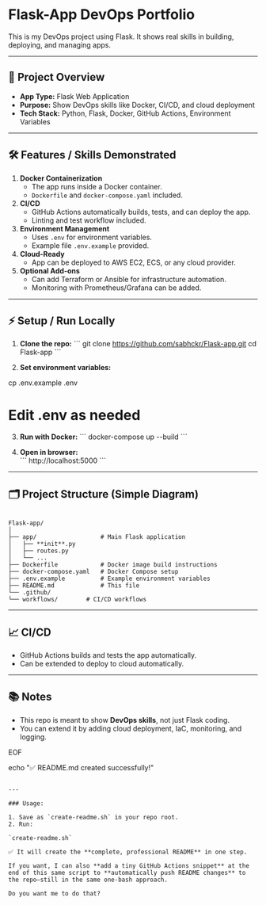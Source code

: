 # Flask-App DevOps Portfolio

This is my DevOps project using Flask. It shows real skills in building, deploying, and managing apps.

---

## 📌 Project Overview

- **App Type:** Flask Web Application  
- **Purpose:** Show DevOps skills like Docker, CI/CD, and cloud deployment  
- **Tech Stack:** Python, Flask, Docker, GitHub Actions, Environment Variables  

---

## 🛠 Features / Skills Demonstrated

1. **Docker Containerization**
   - The app runs inside a Docker container.
   - `Dockerfile` and `docker-compose.yaml` included.
2. **CI/CD**
   - GitHub Actions automatically builds, tests, and can deploy the app.
   - Linting and test workflow included.
3. **Environment Management**
   - Uses `.env` for environment variables.
   - Example file `.env.example` provided.
4. **Cloud-Ready**
   - App can be deployed to AWS EC2, ECS, or any cloud provider.
5. **Optional Add-ons**
   - Can add Terraform or Ansible for infrastructure automation.
   - Monitoring with Prometheus/Grafana can be added.

---

## ⚡ Setup / Run Locally

1. **Clone the repo:**
\`\`\`
git clone https://github.com/sabhckr/Flask-app.git
cd Flask-app
\`\`\`

2. **Set environment variables:**

cp .env.example .env
# Edit .env as needed


3. **Run with Docker:**
\`\`\`
docker-compose up --build
\`\`\`

4. **Open in browser:**  
\`\`\`
http://localhost:5000
\`\`\`

---

## 🗂 Project Structure (Simple Diagram)

```

Flask-app/
│
├── app/                  # Main Flask application
│   ├── **init**.py
│   ├── routes.py
│   └── ...
├── Dockerfile            # Docker image build instructions
├── docker-compose.yaml   # Docker Compose setup
├── .env.example          # Example environment variables
├── README.md             # This file
└── .github/
└── workflows/        # CI/CD workflows

```

---

## 📈 CI/CD

- GitHub Actions builds and tests the app automatically.  
- Can be extended to deploy to cloud automatically.

---

## 📚 Notes

- This repo is meant to show **DevOps skills**, not just Flask coding.  
- You can extend it by adding cloud deployment, IaC, monitoring, and logging.  

EOF

echo "✅ README.md created successfully!"
```

---

### Usage:

1. Save as `create-readme.sh` in your repo root.
2. Run:

`create-readme.sh`

✅ It will create the **complete, professional README** in one step.

If you want, I can also **add a tiny GitHub Actions snippet** at the end of this same script to **automatically push README changes** to the repo—still in the same one-bash approach.

Do you want me to do that?
